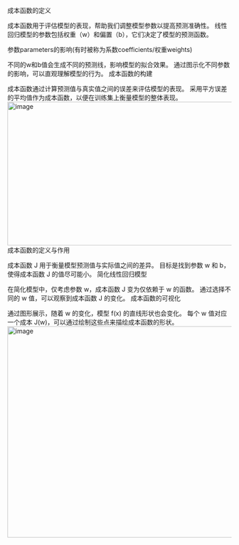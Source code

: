 成本函数的定义

成本函数用于评估模型的表现，帮助我们调整模型参数以提高预测准确性。
线性回归模型的参数包括权重（w）和偏置（b），它们决定了模型的预测函数。

参数parameters的影响(有时被称为系数coefficients/权重weights)

不同的w和b值会生成不同的预测线，影响模型的拟合效果。
通过图示化不同参数的影响，可以直观理解模型的行为。
成本函数的构建

成本函数通过计算预测值与真实值之间的误差来评估模型的表现。
采用平方误差的平均值作为成本函数，以便在训练集上衡量模型的整体表现。
<img width="654" height="323" alt="image" src="https://github.com/user-attachments/assets/e776853c-e830-4d20-9d6a-0f4a2d35efc9" />
成本函数的定义与作用

成本函数 J 用于衡量模型预测值与实际值之间的差异。
目标是找到参数 w 和 b，使得成本函数 J 的值尽可能小。
简化线性回归模型

在简化模型中，仅考虑参数 w，成本函数 J 变为仅依赖于 w 的函数。
通过选择不同的 w 值，可以观察到成本函数 J 的变化。
成本函数的可视化

通过图形展示，随着 w 的变化，模型 f(x) 的直线形状也会变化。
每个 w 值对应一个成本 J(w)，可以通过绘制这些点来描绘成本函数的形状。
<img width="921" height="475" alt="image" src="https://github.com/user-attachments/assets/d6ebe7b8-470b-47e4-8c12-0fc852ae96d5" />
